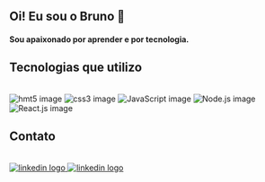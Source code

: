 ## Oi! Eu sou o Bruno 👋

#### Sou apaixonado por aprender e por tecnologia.

## Tecnologias que utilizo

<br />
<div>
    <img alt="hmt5 image" src="https://img.shields.io/badge/HTML5-E34F26?style=for-the-badge&logo=html5&logoColor=white"/>
    <img alt="css3 image" src="https://img.shields.io/badge/CSS3-1572B6?style=for-the-badge&logo=css3&logoColor=white"/>
    <img alt="JavaScript image" src="https://img.shields.io/badge/JavaScript-F7DF1E?style=for-the-badge&logo=javascript&logoColor=black"/>
    <img alt="Node.js image" src="https://img.shields.io/badge/Node.js-43853D?style=for-the-badge&logo=node.js&logoColor=white"/>
    <img alt="React.js image" src="https://img.shields.io/badge/React-20232A?style=for-the-badge&logo=react&logoColor=61DAFB"/>
</div>

## Contato
<br/>
<div>
    <a href="https://www.linkedin.com/in/brunrsg/" target="_blank">
       <img alt="linkedin logo" src="https://img.shields.io/badge/LinkedIn-0077B5?style=for-the-badge&logo=linkedin&logoColor=white" /> 
    </a>
    <a href="mailto:brunogoncalves@outlook.com.br" target="_blank">
       <img alt="linkedin logo" src="https://img.shields.io/badge/Gmail-D14836?style=for-the-badge&logo=gmail&logoColor=white" /> 
    </a>
</div>

